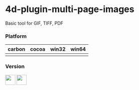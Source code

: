 # 4d-plugin-multi-page-images
Basic tool for GIF, TIFF, PDF

### Platform

| carbon | cocoa | win32 | win64 |
|:------:|:-----:|:---------:|:---------:|
|||||

### Version

<img src="https://cloud.githubusercontent.com/assets/1725068/18940649/21945000-8645-11e6-86ed-4a0f800e5a73.png" width="32" height="32" /> <img src="https://cloud.githubusercontent.com/assets/1725068/18940648/2192ddba-8645-11e6-864d-6d5692d55717.png" width="32" height="32" />
